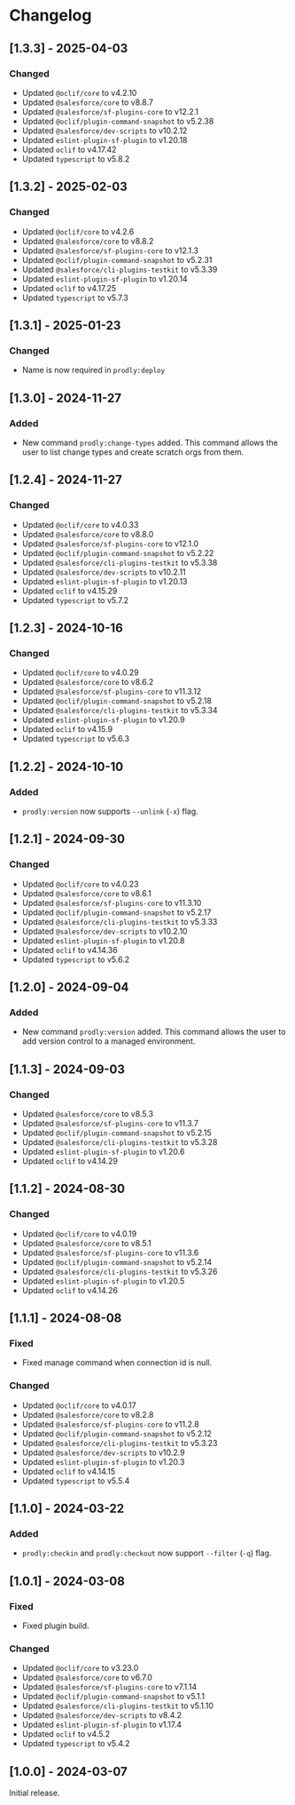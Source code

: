 # Changelog

## [1.3.3] - 2025-04-03

### Changed

- Updated `@oclif/core` to v4.2.10
- Updated `@salesforce/core` to v8.8.7
- Updated `@salesforce/sf-plugins-core` to v12.2.1
- Updated `@oclif/plugin-command-snapshot` to v5.2.38
- Updated `@salesforce/dev-scripts` to v10.2.12
- Updated `eslint-plugin-sf-plugin` to v1.20.18
- Updated `oclif` to v4.17.42
- Updated `typescript` to v5.8.2

## [1.3.2] - 2025-02-03

### Changed

- Updated `@oclif/core` to v4.2.6
- Updated `@salesforce/core` to v8.8.2
- Updated `@salesforce/sf-plugins-core` to v12.1.3
- Updated `@oclif/plugin-command-snapshot` to v5.2.31
- Updated `@salesforce/cli-plugins-testkit` to v5.3.39
- Updated `eslint-plugin-sf-plugin` to v1.20.14
- Updated `oclif` to v4.17.25
- Updated `typescript` to v5.7.3

## [1.3.1] - 2025-01-23

### Changed

- Name is now required in `prodly:deploy`

## [1.3.0] - 2024-11-27

### Added

- New command `prodly:change-types` added. This command allows the user to list change types and create scratch orgs from them.

## [1.2.4] - 2024-11-27

### Changed

- Updated `@oclif/core` to v4.0.33
- Updated `@salesforce/core` to v8.8.0
- Updated `@salesforce/sf-plugins-core` to v12.1.0
- Updated `@oclif/plugin-command-snapshot` to v5.2.22
- Updated `@salesforce/cli-plugins-testkit` to v5.3.38
- Updated `@salesforce/dev-scripts` to v10.2.11
- Updated `eslint-plugin-sf-plugin` to v1.20.13
- Updated `oclif` to v4.15.29
- Updated `typescript` to v5.7.2

## [1.2.3] - 2024-10-16

### Changed

- Updated `@oclif/core` to v4.0.29
- Updated `@salesforce/core` to v8.6.2
- Updated `@salesforce/sf-plugins-core` to v11.3.12
- Updated `@oclif/plugin-command-snapshot` to v5.2.18
- Updated `@salesforce/cli-plugins-testkit` to v5.3.34
- Updated `eslint-plugin-sf-plugin` to v1.20.9
- Updated `oclif` to v4.15.9
- Updated `typescript` to v5.6.3

## [1.2.2] - 2024-10-10

### Added

- `prodly:version` now supports `--unlink` (`-x`) flag.

## [1.2.1] - 2024-09-30

### Changed

- Updated `@oclif/core` to v4.0.23
- Updated `@salesforce/core` to v8.6.1
- Updated `@salesforce/sf-plugins-core` to v11.3.10
- Updated `@oclif/plugin-command-snapshot` to v5.2.17
- Updated `@salesforce/cli-plugins-testkit` to v5.3.33
- Updated `@salesforce/dev-scripts` to v10.2.10
- Updated `eslint-plugin-sf-plugin` to v1.20.8
- Updated `oclif` to v4.14.36
- Updated `typescript` to v5.6.2

## [1.2.0] - 2024-09-04

### Added

- New command `prodly:version` added. This command allows the user to add version control to a managed environment.

## [1.1.3] - 2024-09-03

### Changed

- Updated `@salesforce/core` to v8.5.3
- Updated `@salesforce/sf-plugins-core` to v11.3.7
- Updated `@oclif/plugin-command-snapshot` to v5.2.15
- Updated `@salesforce/cli-plugins-testkit` to v5.3.28
- Updated `eslint-plugin-sf-plugin` to v1.20.6
- Updated `oclif` to v4.14.29

## [1.1.2] - 2024-08-30

### Changed

- Updated `@oclif/core` to v4.0.19
- Updated `@salesforce/core` to v8.5.1
- Updated `@salesforce/sf-plugins-core` to v11.3.6
- Updated `@oclif/plugin-command-snapshot` to v5.2.14
- Updated `@salesforce/cli-plugins-testkit` to v5.3.26
- Updated `eslint-plugin-sf-plugin` to v1.20.5
- Updated `oclif` to v4.14.26

## [1.1.1] - 2024-08-08

### Fixed

- Fixed manage command when connection id is null.

### Changed

- Updated `@oclif/core` to v4.0.17
- Updated `@salesforce/core` to v8.2.8
- Updated `@salesforce/sf-plugins-core` to v11.2.8
- Updated `@oclif/plugin-command-snapshot` to v5.2.12
- Updated `@salesforce/cli-plugins-testkit` to v5.3.23
- Updated `@salesforce/dev-scripts` to v10.2.9
- Updated `eslint-plugin-sf-plugin` to v1.20.3
- Updated `oclif` to v4.14.15
- Updated `typescript` to v5.5.4

## [1.1.0] - 2024-03-22

### Added

- `prodly:checkin` and `prodly:checkout` now support `--filter` (`-q`) flag.

## [1.0.1] - 2024-03-08

### Fixed

- Fixed plugin build.

### Changed

- Updated `@oclif/core` to v3.23.0
- Updated `@salesforce/core` to v6.7.0
- Updated `@salesforce/sf-plugins-core` to v7.1.14
- Updated `@oclif/plugin-command-snapshot` to v5.1.1
- Updated `@salesforce/cli-plugins-testkit` to v5.1.10
- Updated `@salesforce/dev-scripts` to v8.4.2
- Updated `eslint-plugin-sf-plugin` to v1.17.4
- Updated `oclif` to v4.5.2
- Updated `typescript` to v5.4.2

## [1.0.0] - 2024-03-07

Initial release.
